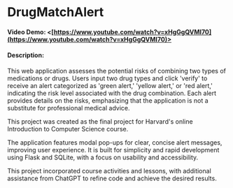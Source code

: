 # DrugMatchAlert
#### Video Demo:  <[https://www.youtube.com/watch?v=xHgGgQVMI70](https://www.youtube.com/watch?v=xHgGgQVMI70)>
#### Description:
This web application assesses the potential risks of combining two types of medications or drugs. Users input two drug types and click 'verify' to receive an alert categorized as 'green alert,' 'yellow alert,' or 'red alert,' indicating the risk level associated with the drug combination. Each alert provides details on the risks, emphasizing that the application is not a substitute for professional medical advice.

This project was created as the final project for Harvard's online Introduction to Computer Science course.

The application features modal pop-ups for clear, concise alert messages, improving user experience. It is built for simplicity and rapid development using Flask and SQLite, with a focus on usability and accessibility.

This project incorporated course activities and lessons, with additional assistance from ChatGPT to refine code and achieve the desired results.
